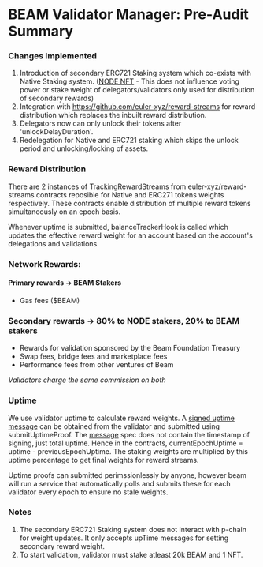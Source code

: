 # BEAM Validator Manager: Pre-Audit Summary

### Changes Implemented
1. Introduction of secondary ERC721 Staking system which co-exists with Native Staking system. ([NODE NFT](https://nodes.onbeam.com) - This does not influence voting power or stake weight of delegators/validators only used for distribution of secondary rewards)
2. Integration with https://github.com/euler-xyz/reward-streams for reward distribution which replaces the inbuilt reward distribution.
3. Delegators now can only unlock their tokens after 'unlockDelayDuration'.
4. Redelegation for Native and ERC721 staking which skips the unlock period and unlocking/locking of assets.

### Reward Distribution
There are 2 instances of TrackingRewardStreams from euler-xyz/reward-streams contracts reposible for Native and ERC271 tokens weights respectively. These contracts enable distribution of multiple reward tokens simultaneously on an epoch basis.

Whenever uptime is submitted, balanceTrackerHook is called which updates the effective reward weight for an account based on the account's delegations and validations.

### Network Rewards:
#### Primary rewards -> BEAM Stakers
- Gas fees ($BEAM)

### Secondary rewards -> 80% to NODE stakers, 20% to BEAM stakers
- Rewards for validation sponsored by the Beam Foundation Treasury
- Swap fees, bridge fees and marketplace fees
- Performance fees from other ventures of Beam

*Validators charge the same commission on both*

### Uptime
We use validator uptime to calculate reward weights. A [signed uptime message](https://github.com/ava-labs/subnet-evm/blob/master/examples/sign-uptime-message/main.go) can be obtained from the validator and submitted using submitUptimeProof. The [message](https://github.com/ava-labs/subnet-evm/blob/master/warp/messages/validator_uptime.go) spec does not contain the timestamp of signing, just total uptime. Hence in the contracts, currentEpochUptime = uptime - previousEpochUptime. The staking weights are multiplied by this uptime percentage to get final weights for reward streams.

Uptime proofs can submitted perimssionlessly by anyone, however beam will run a service that automatically polls and submits these for each validator every epoch to ensure no stale weights.

### Notes
1. The secondary ERC721 Staking system does not interact with p-chain for weight updates. It only accepts upTime messages for setting secondary reward weight.
2. To start validation, validator must stake atleast 20k BEAM and 1 NFT.